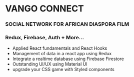 # VANGO CONNECT

### SOCIAL NETWORK FOR AFRICAN DIASPORA FILM

### Redux, Firebase, Auth + More...

- Applied React fundamentals and  React Hooks
- Management of data in a react app using Redux
- Integrate a realtime database using Firebase Firestore
- Outstanding UI/UX using Material UI
- upgrade your CSS game with Styled components 
